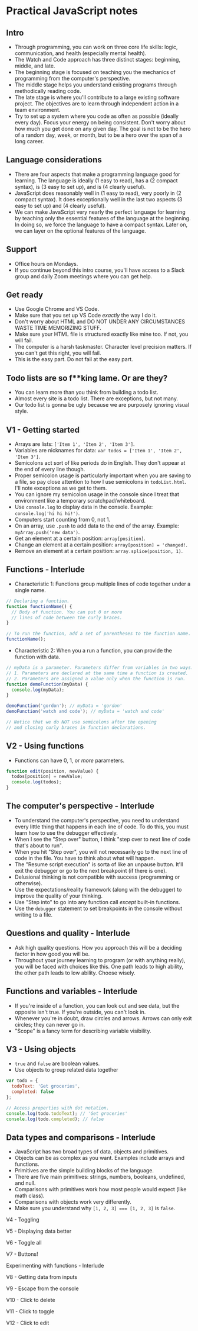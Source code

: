 # Practical JavaScript notes

## Intro

* Through programming, you can work on three core life skills: logic, communication, and health (especially mental health).
* The Watch and Code approach has three distinct stages: beginning, middle, and late.
* The beginning stage is focused on teaching you the mechanics of programming from the computer's perspective.
* The middle stage helps you understand existing programs through methodically reading code.
* The late stage is where you'll contribute to a large existing software project. The objectives are to learn through independent action in a team environment.
* Try to set up a system where you code as often as possible (ideally every day). Focus your energy on being consistent. Don't worry about how much you get done on any given day. The goal is not to be the hero of a random day, week, or month, but to be a hero over the span of a long career.

## Language considerations

* There are four aspects that make a programming language good for learning. The language is ideally (1 easy to read), has a (2 compact syntax), is (3 easy to set up), and is (4 clearly useful).
* JavaScript does reasonably well in (1 easy to read), very poorly in (2 compact syntax). It does exceptionally well in the last two aspects (3 easy to set up) and (4 clearly useful).
* We can make JavaScript very nearly the perfect language for learning by teaching only the essential features of the language at the beginning. In doing so, we force the language to have a compact syntax. Later on, we can layer on the optional features of the language.

## Support

* Office hours on Mondays.
* If you continue beyond this intro course, you'll have access to a Slack group and daily Zoom meetings where you can get help. 

## Get ready

* Use Google Chrome and VS Code.
* Make sure that you set up VS Code *exactly* the way I do it.
* Don't worry about HTML and DO NOT UNDER ANY CIRCUMSTANCES WASTE TIME MEMORIZING STUFF.
* Make sure your HTML file is structured exactly like mine too. If not, you will fail.
* The computer is a harsh taskmaster. Character level precision matters. If you can't get this right, you will fail.
* This is the easy part. Do not fail at the easy part.

## Todo lists are so f&ast;&ast;king lame. Or are they?

* You can learn more than you think from building a todo list.
* Almost every site is a todo list. There are exceptions, but not many.
* Our todo list is gonna be ugly because we are purposely ignoring visual style.

## V1 - Getting started

* Arrays are lists: `['Item 1', 'Item 2', 'Item 3']`.
* Variables are nicknames for data: `var todos = ['Item 1', 'Item 2', 'Item 3']`.
* Semicolons act sort of like periods do in English. They don't appear at the end of every line though.
* Proper semicolon usage is particularly important when you are saving to a file, so pay close attention to how I use semicolons in `todoList.html`. I'll note exceptions as we get to them.
* You can ignore my semicolon usage in the console since I treat that environment like a temporary scratchpad/whiteboard.
* Use `console.log` to display data in the console. Example: `console.log('hi hi hi!')`.
* Computers start counting from 0, not 1.
* On an array, use `.push` to add data to the end of the array. Example: `myArray.push('new data')`.
* Get an element at a certain position: `array[position]`.
* Change an element at a certain position: `array[position] = 'changed!`.
* Remove an element at a certain position: `array.splice(position, 1)`.

## Functions - Interlude

* Characteristic 1: Functions group multiple lines of code together under a single name.

```javascript
// Declaring a function.
function functionName() {
  // Body of function. You can put 0 or more 
  // lines of code between the curly braces.
}

// To run the function, add a set of parentheses to the function name.
functionName();
```

* Characteristic 2: When you a run a function, you can provide the function with data.

```javascript
// myData is a parameter. Parameters differ from variables in two ways:
// 1. Parameters are declared at the same time a function is created.
// 2. Parameters are assigned a value only when the function is run.
function demoFunction(myData) {
  console.log(myData);
}

demoFunction('gordon'); // myData = 'gordon'
demoFunction('watch and code'); // myData = 'watch and code'

// Notice that we do NOT use semicolons after the opening 
// and closing curly braces in function declarations.
```

## V2 - Using functions

* Functions can have 0, 1, or *more* parameters.

```javascript
function edit(position, newValue) {
  todos[position] = newValue;
  console.log(todos);
}
```

## The computer's perspective - Interlude

* To understand the computer's perspective, you need to understand every little thing that happens in each line of code. To do this, you must learn how to use the debugger effectively.
* When I see the "Step over" button, I think "step over to next line of code that's about to run".
* When you hit "Step over", you will not necessarily go to the next line of code in the file. You have to think about what will happen.
* The "Resume script execution" is sorta of like an unpause button. It'll exit the debugger or go to the next breakpoint (if there is one).
* Delusional thinking is not compatible with success (programming or otherwise).
* Use the expectations/reality framework (along with the debugger) to improve the quality of your thinking.
* Use "Step into" to go into any function call *except* built-in functions.
* Use the `debugger` statement to set breakpoints in the console without writing to a file. 

## Questions and quality - Interlude 

* Ask high quality questions. How you approach this will be a deciding factor in how good you will be.
* Throughout your journey learning to program (or with anything really), you will be faced with choices like this. One path leads to high ability, the other path leads to low ability. Choose wisely.

## Functions and variables - Interlude

* If you're inside of a function, you can look out and see data, but the opposite isn't true. If you're outside, you can't look in.
* Whenever you're in doubt, draw circles and arrows. Arrows can only exit circles; they can never go in.
* "Scope" is a fancy term for describing variable visibility.

## V3 - Using objects

* `true` and `false` are boolean values.
* Use objects to group related data together

```javascript
var todo = {
  todoText: 'Get groceries',
  completed: false
};

// Access properties with dot notation.
console.log(todo.todoText); // 'Get groceries'
console.log(todo.completed); // false
```

## Data types and comparisons - Interlude

* JavaScript has two broad types of data, objects and primitives.
* Objects can be as complex as you want. Examples include arrays and functions.
* Primitives are the simple building blocks of the language.
* There are five main primitives: strings, numbers, booleans, undefined, and null.
* Comparisons with primitives work how most people would expect (like math class).
* Comparisons with objects work very differently.
* Make sure you understand why `[1, 2, 3] === [1, 2, 3]` is `false`.

V4 - Toggling

V5 - Displaying data better

V6 - Toggle all

V7 - Buttons!

Experimenting with functions - Interlude

V8 - Getting data from inputs

V9 - Escape from the console

V10 - Click to delete

V11 - Click to toggle

V12 - Click to edit
